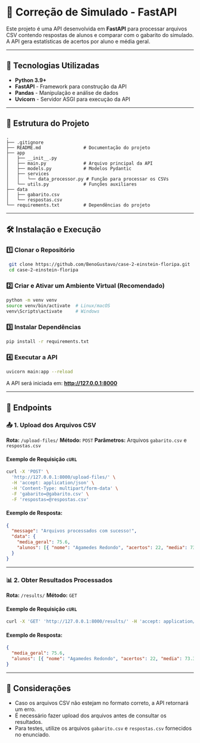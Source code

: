 # 📌 Correção de Simulado - FastAPI

Este projeto é uma API desenvolvida em **FastAPI** para processar arquivos CSV contendo respostas de alunos e comparar com o gabarito do simulado. A API gera estatísticas de acertos por aluno e média geral.

---

## 🚀 Tecnologias Utilizadas

- **Python 3.9+**
- **FastAPI** - Framework para construção da API
- **Pandas** - Manipulação e análise de dados
- **Uvicorn** - Servidor ASGI para execução da API

---

## 📂 Estrutura do Projeto

```
.
├── .gitignore
├── README.md                # Documentação do projeto
├── app
│   ├── __init__.py
│   ├── main.py              # Arquivo principal da API
│   ├── models.py            # Modelos Pydantic
│   ├── services
│   │   └── data_processor.py # Função para processar os CSVs
│   └── utils.py             # Funções auxiliares
├── data
│   ├── gabarito.csv
│   └── respostas.csv
└── requirements.txt         # Dependências do projeto
```

---

## 🛠️ Instalação e Execução

### 1️⃣ Clonar o Repositório

```sh
 git clone https://github.com/BenoGustavo/case-2-einstein-floripa.git
 cd case-2-einstein-floripa
```

### 2️⃣ Criar e Ativar um Ambiente Virtual (Recomendado)

```sh
python -m venv venv
source venv/bin/activate  # Linux/macOS
venv\Scripts\activate     # Windows
```

### 3️⃣ Instalar Dependências

```sh
pip install -r requirements.txt
```

### 4️⃣ Executar a API

```sh
uvicorn main:app --reload
```

A API será iniciada em: **http://127.0.0.1:8000**

---

## 📌 Endpoints

### 📤 1. Upload dos Arquivos CSV

**Rota:** `/upload-files/`
**Método:** `POST`
**Parâmetros:** Arquivos `gabarito.csv` e `respostas.csv`

#### Exemplo de Requisição `cURL`

```sh
curl -X 'POST' \
  'http://127.0.0.1:8000/upload-files/' \
  -H 'accept: application/json' \
  -H 'Content-Type: multipart/form-data' \
  -F 'gabarito=@gabarito.csv' \
  -F 'respostas=@respostas.csv'
```

#### Exemplo de Resposta:

```json
{
  "message": "Arquivos processados com sucesso!",
  "data": {
    "media_geral": 75.6,
    "alunos": [{ "nome": "Agamedes Redondo", "acertos": 22, "media": 73.3 },...]
  }
}
```

---

### 📊 2. Obter Resultados Processados

**Rota:** `/results/`
**Método:** `GET`

#### Exemplo de Requisição `cURL`

```sh
curl -X 'GET' 'http://127.0.0.1:8000/results/' -H 'accept: application/json'
```

#### Exemplo de Resposta:

```json
{
  "media_geral": 75.6,
  "alunos": [{ "nome": "Agamedes Redondo", "acertos": 22, "media": 73.3 }]
}
```

---

## 📝 Considerações

- Caso os arquivos CSV não estejam no formato correto, a API retornará um erro.
- É necessário fazer upload dos arquivos antes de consultar os resultados.
- Para testes, utilize os arquivos `gabarito.csv` e `respostas.csv` fornecidos no enunciado.
